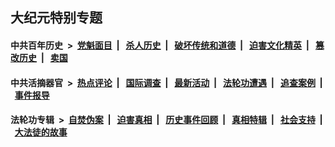 ## 大纪元特别专题

#### 中共百年历史 &nbsp;>&nbsp; [党魁面目](indexes/nf1176107/README.md?06200430) &nbsp;| &nbsp; [杀人历史](indexes/nf1176106/README.md?06200430) &nbsp;| &nbsp; [破坏传统和道德](indexes/nf1176106/README.md?06200430) &nbsp;| &nbsp; [迫害文化精英](indexes/nf1176111/README.md?06200430) &nbsp;| &nbsp; [篡改历史](indexes/nf1176115/README.md?06200430) &nbsp;| &nbsp; [卖国](indexes/nf1176117/README.md?06200430) 

#### 中共活摘器官 &nbsp;>&nbsp; [热点评论](indexes/nf5879/README.md?06200430) &nbsp;| &nbsp; [国际调查](indexes/nf5947/README.md?06200430) &nbsp;| &nbsp; [最新活动](indexes/nf5883/README.md?06200430) &nbsp;| &nbsp; [法轮功遭遇](indexes/nf5881/README.md?06200430) &nbsp;| &nbsp; [追查案例](indexes/nf5880/README.md?06200430) &nbsp;| &nbsp; [事件报导](indexes/nf5877/README.md?06200430) 

#### 法轮功专辑 &nbsp;>&nbsp; [自焚伪案](indexes/nf5562/README.md?06200430) &nbsp;| &nbsp; [迫害真相](indexes/nf4379/README.md?06200430) &nbsp;| &nbsp; [历史事件回顾](indexes/nf5793/README.md?06200430) &nbsp;| &nbsp; [真相特辑](indexes/nf4389/README.md?06200430) &nbsp;| &nbsp; [社会支持](indexes/nf4386/README.md?06200430) &nbsp;| &nbsp; [大法徒的故事](indexes/nf1147481/README.md?06200430) 


